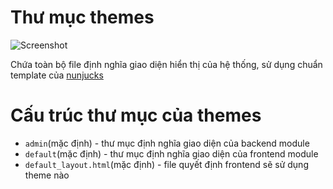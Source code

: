 # Thư mục themes
![Screenshot](img/img6.png)

Chứa toàn bộ file định nghĩa giao diện hiển thị của hệ thống, sử dụng chuẩn template của [nunjucks](http://mozilla.github.io/nunjucks/)

# Cấu trúc thư mục của themes

* `admin`(mặc định) - thư mục định nghĩa giao diện của backend module
* `default`(mặc định) - thư mục định nghĩa giao diện của frontend module
* `default_layout.html`(mặc định) - file quyết định frontend sẽ sử dụng theme nào
